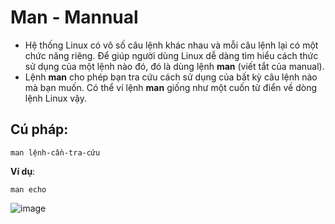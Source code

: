 # Man - Mannual
* Hệ thống Linux có vô số câu lệnh khác nhau và mỗi câu lệnh lại có một chức năng riêng. Để giúp người dùng Linux dễ dàng tìm hiểu cách thức sử dụng của một lệnh nào đó, đó là dùng lệnh **man** (viết tắt của manual).
* Lệnh **man** cho phép bạn tra cứu cách sử dụng của bất kỳ câu lệnh nào mà bạn muốn. Có thể ví lệnh **man** giống như một cuốn từ điển về dòng lệnh Linux vậy.
## Cú pháp:
```
man lệnh-cần-tra-cứu
```
**Ví dụ**:
```
man echo
```

![image](https://user-images.githubusercontent.com/88284121/196375535-96bf9b76-89b1-4853-864c-ed5ce0c1aa39.png)
